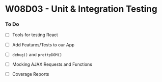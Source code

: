 # W08D03 - Unit & Integration Testing

### To Do
- [ ] Tools for testing React
- [ ] Add Features/Tests to our App
- [ ] `debug()` and `prettyDOM()`
- [ ] Mocking AJAX Requests and Functions
- [ ] Coverage Reports




































